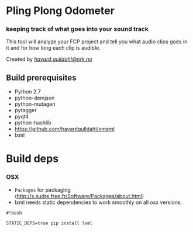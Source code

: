 # Pling Plong Odometer #

### keeping track of what goes into your sound track ###

This tool will analyze your FCP project and tell you what 
audio clips goes in it and for how long each clip is audible.

Created by *havard.gulldahl@nrk.no*


## Build prerequisites ##

* Python 2.7
* python-demjson
* python-mutagen
* pytagger
* pyqt4 
* python-hashlib
* https://github.com/havardgulldahl/xmeml
* lxml

# Build deps #

### OSX ###

* `Packages` for packaging (http://s.sudre.free.fr/Software/Packages/about.html)
* lxml needs static dependencies to work smoothly on all osx versions: 


```
#!bash

STATIC_DEPS=true pip install lxml 
```